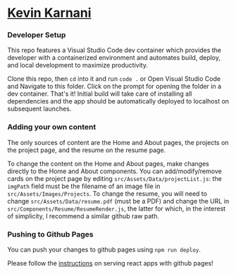 # [Kevin Karnani](https://kevinkarnani.github.io)

### Developer Setup

This repo features a Visual Studio Code dev container which provides the developer with a containerized environment and automates build, deploy, and local development to maximize productivity. 

Clone this repo, then `cd` into it and run `code .` or Open Visual Studio Code and Navigate to this folder. Click on the prompt for opening the folder in a dev container. That's it! Initial build will take care of installing all dependencies and the app should be automatically deployed to localhost on subsequent launches. 

### Adding your own content

The only sources of content are the Home and About pages, the projects on the project page, and the resume on the resume page.

To change the content on the Home and About pages, make changes directly to the Home and About components. You can add/modify/remove cards on the project page by editing `src/Assets/Data/projectList.js`: the `imgPath` field must be the filename of an image file in `src/Assets/Images/Projects`. To change the resume, you will need to change `src/Assets/Data/resume.pdf` (must be a PDF) and change the URL in `src/Components/Resume/ResumeRender.js`, the latter for which, in the interest of simplicity, I recommend a similar github raw path.

### Pushing to Github Pages

You can push your changes to github pages using `npm run deploy`.

Please follow the [instructions](https://create-react-app.dev/docs/deployment/#github-pages) on serving react apps with github pages!
